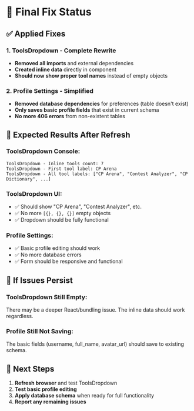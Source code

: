 # 🎯 Final Fix Status

## ✅ **Applied Fixes**

### **1. ToolsDropdown - Complete Rewrite**
- **Removed all imports** and external dependencies
- **Created inline data** directly in component
- **Should now show proper tool names** instead of empty objects

### **2. Profile Settings - Simplified**
- **Removed database dependencies** for preferences (table doesn't exist)
- **Only saves basic profile fields** that exist in current schema
- **No more 406 errors** from non-existent tables

## 🧪 **Expected Results After Refresh**

### **ToolsDropdown Console:**
```
ToolsDropdown - Inline tools count: 7
ToolsDropdown - First tool label: CP Arena
ToolsDropdown - All tool labels: ["CP Arena", "Contest Analyzer", "CP Dictionary", ...]
```

### **ToolsDropdown UI:**
- ✅ Should show "CP Arena", "Contest Analyzer", etc.
- ✅ No more `[{}, {}, {}]` empty objects
- ✅ Dropdown should be fully functional

### **Profile Settings:**
- ✅ Basic profile editing should work
- ✅ No more database errors
- ✅ Form should be responsive and functional

## 🔧 **If Issues Persist**

### **ToolsDropdown Still Empty:**
There may be a deeper React/bundling issue. The inline data should work regardless.

### **Profile Still Not Saving:**
The basic fields (username, full_name, avatar_url) should save to existing schema.

## 🚀 **Next Steps**
1. **Refresh browser** and test ToolsDropdown
2. **Test basic profile editing**
3. **Apply database schema** when ready for full functionality
4. **Report any remaining issues**
